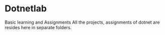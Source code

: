 # Dotnetlab
Basic learning and Assignments
All the projects, assignments of dotnet are resides here in separate folders.
